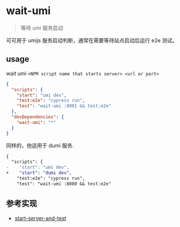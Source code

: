 # wait-umi

> 等待 umi 服务启动

可可用于 umijs 服务启动判断，通常在需要等待站点启动后运行 e2e 测试。

## usage

wait umi `<NPM script name that starts server> <url or port>`

```json
{
  "scripts": {
    "start": "umi dev",
    "test:e2e": "cypress run",
    "test": "wait-umi :8001 && test:e2e"
  },
  "devDependencies": {
    "wait-umi": "*"
  }
}
```

同样的，他适用于 dumi 服务.

```diff
{
  "scripts": {
-    "start": "umi dev",
+    "start": "dumi dev",
    "test:e2e": "cypress run",
    "test": "wait-umi :8000 && test:e2e"

```

## 参考实现

- [start-server-and-test](https://github.com/bahmutov/start-server-and-test)
